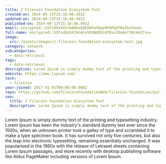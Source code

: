 ```yaml
---
title: Z Filecoin Foundation Ecosystem Test
created-on: 2024-09-13T15:16:40.491Z
updated-on: 2024-09-13T15:16:40.491Z
published-on: 2024-09-13T15:16:40.491Z
email: encrypted::U2FsdGVkX1+6ADkeA0EOAFehKpp9FAPqbFBaZGv54xA=
full-name: encrypted::U2FsdGVkX19n4Cv93UNdRXzd7Dus1DoAnY7WiH4Z7so=
image:
  src: /assets/images/z-filecoin-foundation-ecosystem-test.jpg
category: network
subcategories:
  - data-retrieval
tags:
  - data-retrieval
description: Lorem Ipsum is simply dummy text of the printing and typesetting industry.
website: https://www.lipsum.com/
tech:
  - filecoin
year-joined: 2017-01-01T00:00:00.000Z
repo: https://github.com/FilecoinFoundationWeb/filecoin-foundation/pull/640
seo:
  title: Z Filecoin Foundation Ecosystem Test
  description: Lorem Ipsum is simply dummy text of the printing and typesetting industry.
---
```


Lorem Ipsum is simply dummy text of the printing and typesetting industry. Lorem Ipsum has been the industry's standard dummy text ever since the 1500s, when an unknown printer took a galley of type and scrambled it to make a type specimen book. It has survived not only five centuries, but also the leap into electronic typesetting, remaining essentially unchanged. It was popularised in the 1960s with the release of Letraset sheets containing Lorem Ipsum passages, and more recently with desktop publishing software like Aldus PageMaker including versions of Lorem Ipsum.
